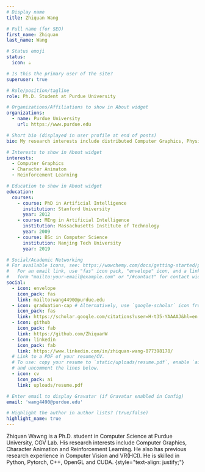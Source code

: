 ```yaml
---
# Display name
title: Zhiquan Wang

# Full name (for SEO)
first_name: Zhiquan
last_name: Wang

# Status emoji
status:
  icon: ☕️

# Is this the primary user of the site?
superuser: true

# Role/position/tagline
role: Ph.D. Student at Purdue University

# Organizations/Affiliations to show in About widget
organizations:
  - name: Purdue University
    url: https://www.purdue.edu

# Short bio (displayed in user profile at end of posts)
bio: My research interests include distributed Computer Graphics, Physics-based Character Animation and Reinforcement Learning.

# Interests to show in About widget
interests:
  - Computer Graphics
  - Character Animaton
  - Reinforcement Learning

# Education to show in About widget
education:
  courses:
    - course: PhD in Artificial Intelligence
      institution: Stanford University
      year: 2012
    - course: MEng in Artificial Intelligence
      institution: Massachusetts Institute of Technology
      year: 2009
    - course: BSc in Computer Science
      institution: Nanjing Tech University
      year: 2019

# Social/Academic Networking
# For available icons, see: https://wowchemy.com/docs/getting-started/page-builder/#icons
#   For an email link, use "fas" icon pack, "envelope" icon, and a link in the
#   form "mailto:your-email@example.com" or "/#contact" for contact widget.
social:
  - icon: envelope
    icon_pack: fas
    link: mailto:wang4490@purdue.edu
  - icon: graduation-cap # Alternatively, use `google-scholar` icon from `ai` icon pack
    icon_pack: fas
    link: https://scholar.google.com/citations?user=H-t35-YAAAAJ&hl=en
  - icon: github
    icon_pack: fab
    link: https://github.com/ZhiquanW
  - icon: linkedin
    icon_pack: fab
    link: https://www.linkedin.com/in/zhiquan-wang-877398178/
  # Link to a PDF of your resume/CV.
  # To use: copy your resume to `static/uploads/resume.pdf`, enable `ai` icons in `params.yaml`,
  # and uncomment the lines below.
  - icon: cv
    icon_pack: ai
    link: uploads/resume.pdf

# Enter email to display Gravatar (if Gravatar enabled in Config)
email: 'wang4490@purdue.edu'

# Highlight the author in author lists? (true/false)
highlight_name: true
---
```


Zhiquan Wawng is a Ph.D. student in Computer Science at Purdue University, CGV Lab. His research interests include Computer Graphics, Character Animation and Reinforcement Learning. He also has previous research experience in Computer Vision and VR(HCI). He is skilled in Python, Pytorch, C++, OpenGL and CUDA. 
{style="text-align: justify;"}
